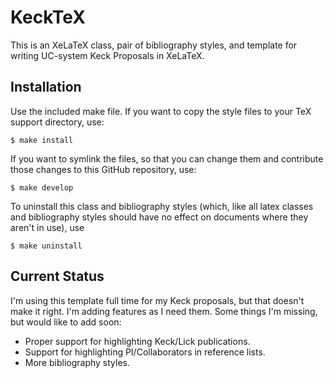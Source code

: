 # KeckTeX

This is an XeLaTeX class, pair of bibliography styles, and template for writing UC-system Keck Proposals in XeLaTeX.

## Installation

Use the included make file. If you want to copy the style files to your TeX support directory, use:
    
    $ make install
    
If you want to symlink the files, so that you can change them and contribute those changes to this GitHub repository, use:
    
    $ make develop
    

To uninstall this class and bibliography styles (which, like all latex classes and bibliography styles should have no effect on documents where they aren't in use), use
    
    $ make uninstall
    

## Current Status

I'm using this template full time for my Keck proposals, but that doesn't make it right. I'm adding features as I need them. Some things I'm missing, but would like to add soon:

- Proper support for highlighting Keck/Lick publications.
- Support for highlighting PI/Collaborators in reference lists.
- More bibliography styles.

